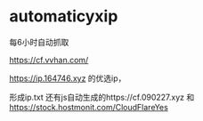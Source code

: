 # automaticyxip
每6小时自动抓取 

https://cf.vvhan.com/ 

https://ip.164746.xyz 的优选ip，

形成ip.txt 还有js自动生成的https://cf.090227.xyz 和 https://stock.hostmonit.com/CloudFlareYes
